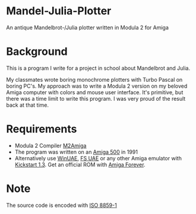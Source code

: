 # Mandel-Julia-Plotter
An antique Mandelbrot-/Julia plotter written in Modula 2 for Amiga

# Background

This is a program I write for a project in school about Mandelbrot and Julia.

My classmates wrote boring monochrome plotters with Turbo Pascal on boring PC's. My approach was to write a Modula 2 version on my beloved Amiga computer with colors and mouse user interface. It's primitive, but there was a time limit to write this program. I was very proud of the result back at that time.

# Requirements

* Modula 2 Compiler [M2Amiga](http://m2amiga.claudio.ch/)
* The program was written on an [Amiga 500](https://en.wikipedia.org/wiki/Amiga_500) in 1991
* Alternatively use [WinUAE](http://www.winuae.net/), [FS UAE](https://fs-uae.net/) or any other Amiga emulator with [Kickstart 1.3](https://en.wikipedia.org/wiki/Kickstart_(Amiga)). Get an official ROM with [Amiga Forever](http://www.amigaforever.com/).

# Note
The source code is encoded with [ISO 8859-1](https://en.wikipedia.org/wiki/ISO/IEC_8859-1)
